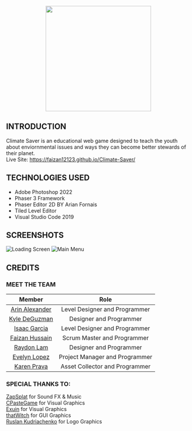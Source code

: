 <p align="center">
  <img src="https://github.com/faizan12123/Climate-Saver/blob/main/README/LOGO-VERSION5.png"/ style="width:30vw">
</p>  

## INTRODUCTION  
Climate Saver is an educational web game designed to teach the youth about enviornmental issues and ways they can become better stewards of their planet.   
Live Site: https://faizan12123.github.io/Climate-Saver/
## TECHNOLOGIES USED
- Adobe Photoshop 2022  
- Phaser 3 Framework  
- Phaser Editor 2D BY Arian Fornais  
- Tiled Level Editor
- Visual Studio Code 2019

## SCREENSHOTS
![Loading Screen](https://github.com/faizan12123/Climate-Saver/blob/feature-main-menu/README/screenshot-loadingscene-version1-fs.png)
![Main Menu](https://github.com/faizan12123/Climate-Saver/blob/feature-main-menu/README/screenshot-mainmenu-version2-fs.png)

## CREDITS
### MEET THE TEAM
| Member | Role |
| :---: | :------: |
|[Arin Alexander](https://github.com/arialexa9)|Level Designer and Programmer  
|[Kyle DeGuzman](https://github.com/kyledeguzmanx)|Designer and Programmer  
|[Isaac Garcia](https://github.com/isaacmg00)|Level Designer and Programmer  
|[Faizan Hussain](https://github.com/faizan12123)|Scrum Master and Programmer  
|[Raydon Lam](https://github.com/itzraytothedon)|Designer and Programmer  
|[Evelyn Lopez](https://github.com/eve-19)|Project Manager and Programmer  
|[Karen Prava](https://github.com/karenprava)|Asset Collector and Programmer 

### SPECIAL THANKS TO: 
[ZapSplat](https://www.zapsplat.com/) for Sound FX & Music    
[CPasteGame](https://www.artstation.com/cpastegame) for Visual Graphics  
[Exuin](https://emily2.itch.io/) for Visual Graphics  
[thatWitch](https://thatwitchdesign.wixsite.com/thatwitch/portfilio) for GUI Graphics  
[Ruslan Kudriachenko](https://www.thepirateparrot.com/) for Logo Graphics    
